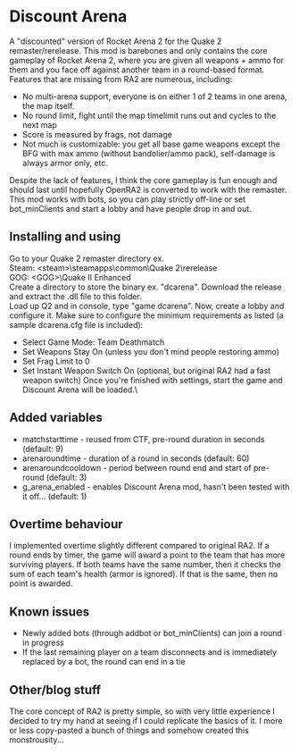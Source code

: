 # Discount Arena
A "discounted" version of Rocket Arena 2 for the Quake 2 remaster/rerelease. This mod is barebones and only contains the core gameplay of Rocket Arena 2, where you are given all weapons + ammo for them and you face off against another team in a round-based format. Features that are missing from RA2 are numerous, including:
* No multi-arena support, everyone is on either 1 of 2 teams in one arena, the map itself.
* No round limit, fight until the map timelimit runs out and cycles to the next map
* Score is measured by frags, not damage
* Not much is customizable: you get all base game weapons except the BFG with max ammo (without bandolier/ammo pack), self-damage is always armor only, etc.

Despite the lack of features, I think the core gameplay is fun enough and should last until hopefully OpenRA2 is converted to work with the remaster. This mod works with bots, so you can play strictly off-line or set bot_minClients and start a lobby and have people drop in and out.

## Installing and using
Go to your Quake 2 remaster directory ex.\
Steam: \<steam\>\steamapps\common\Quake 2\rerelease\
GOG: \<GOG\>\Quake II Enhanced\
Create a directory to store the binary ex. "dcarena". Download the release and extract the .dll file to this folder.\
Load up Q2 and in console, type "game dcarena". Now, create a lobby and configure it. Make sure to configure the minimum requirements as listed (a sample dcarena.cfg file is included):
* Select Game Mode: Team Deathmatch
* Set Weapons Stay On (unless you don't mind people restoring ammo)
* Set Frag Limit to 0
* Set Instant Weapon Switch On (optional, but original RA2 had a fast weapon switch)
Once you're finished with settings, start the game and Discount Arena will be loaded.\

## Added variables
* matchstarttime - reused from CTF, pre-round duration in seconds (default: 9)
* arenaroundtime - duration of a round in seconds (default: 60)
* arenaroundcooldown - period between round end and start of pre-round (default: 3)
* g_arena_enabled - enables Discount Arena mod, hasn't been tested with it off... (default: 1)

## Overtime behaviour
I implemented overtime slightly different compared to original RA2. If a round ends by timer, the game will award a point to the team that has more surviving players. If both teams have the same number, then it checks the sum of each team's health (armor is ignored). If that is the same, then no point is awarded.

## Known issues
* Newly added bots (through addbot or bot_minClients) can join a round in progress
* If the last remaining player on a team disconnects and is immediately replaced by a bot, the round can end in a tie

## Other/blog stuff
The core concept of RA2 is pretty simple, so with very little experience I decided to try my hand at seeing if I could replicate the basics of it. I more or less copy-pasted a bunch of things and somehow created this monstrousity...
